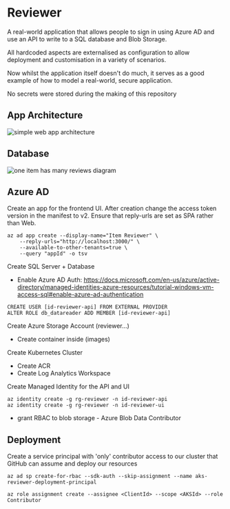 # Reviewer

A real-world application that allows people to sign in using Azure AD and use an API to write to a SQL database and Blob Storage.

All hardcoded aspects are externalised as configuration to allow deployment and customisation in a variety of scenarios.

Now whilst the application itself doesn't do much, it serves as a good example of how to model a real-world, secure application.

No secrets were stored during the making of this repository

## App Architecture

![simple web app architecture](https://user-images.githubusercontent.com/51163690/130647736-32f9a540-fe2f-4057-9a9f-9286e5280c6f.png)


## Database


![one item has many reviews diagram](https://user-images.githubusercontent.com/51163690/130648496-4b9b8b38-d395-4ee2-8c3f-b6d4bef5697d.png)


## Azure AD

Create an app for the frontend UI. After creation change the access token version in the manifest to v2. Ensure that reply-urls are set as SPA rather than Web.

```
az ad app create --display-name="Item Reviewer" \
    --reply-urls="http://localhost:3000/" \
    --available-to-other-tenants=true \
    --query "appId" -o tsv

```

Create SQL Server + Database
- Enable Azure AD Auth: https://docs.microsoft.com/en-us/azure/active-directory/managed-identities-azure-resources/tutorial-windows-vm-access-sql#enable-azure-ad-authentication

```
CREATE USER [id-reviewer-api] FROM EXTERNAL PROVIDER
ALTER ROLE db_datareader ADD MEMBER [id-reviewer-api]
```

Create Azure Storage Account (reviewer...)
- Create container inside (images)

Create Kubernetes Cluster
- Create ACR
- Create Log Analytics Workspace

Create Managed Identity for the API and UI

```
az identity create -g rg-reviewer -n id-reviewer-api
az identity create -g rg-reviewer -n id-reviewer-ui
```

- grant RBAC to blob storage - Azure Blob Data Contributor


## Deployment

Create a service principal with 'only' contributor access to our cluster that GitHub can assume and deploy our resources


```
az ad sp create-for-rbac --sdk-auth --skip-assignment --name aks-reviewer-deployment-principal

az role assignment create --assignee <ClientId> --scope <AKSId> --role Contributor
```
